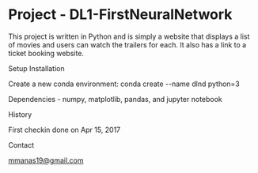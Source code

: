 # Project - DL1-FirstNeuralNetwork

This project is written in Python and is simply a website that displays a list of movies and users can watch the trailers for each. It also has a link to a ticket booking website.

Setup Installation

Create a new conda environment:
conda create --name dlnd python=3

Dependencies - 
numpy, matplotlib, pandas, and jupyter notebook

History

First checkin done on Apr 15, 2017

Contact

mmanas19@gmail.com
